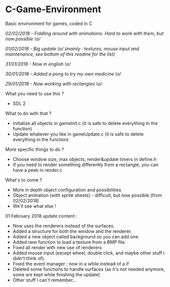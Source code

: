 # C-Game-Environment
Basic environment for games, coded in C

*02/02/2018 - Fiddling around with animations. Hard to work with them, but now possible \o/*

*01/02/2018 - Big update \o/ (mainly : textures, mouse input and maintenance, see bottom of this readme for the list)*

*31/01/2018 - Now in english \o/*

*30/01/2018 - Added a pong to try my own medicine \o/*

*29/01/2018 - Now working with rectangles \o/*

What you need to use this ?
- SDL 2


What to do with that ?
- Initialize all objects in gameInit.c (it is safe to delete everything in the function)
- Update whatever you like in gameUpdate.c (it is safe to delete everything in the function)


More specific things to do ?
- Choose window size, max objects, render&update timers in define.h
- If you need to render something differently from a rectangle, you can have a peek in render.c


What's to come ?
- More in depth object configuration and possibilities
- Object animation (with sprite sheets) - difficult, but now possible (from 02/02/2018)
- We'll see what else !



01 February 2018 update content :
- Now uses the renderers instead of the surfaces.
- Added a structure for both the window and the renderer.
- Added a new object called background so you can add one.
- Added new function to load a texture from a BMP file.
- Fixed all render with new use of renderers
- Added mouse input (except wheel, double click, and maybe other stuff i didn't think of).
- Fixed the event manager : now in a while instead of a if
- Deleted some functions to handle surfaces (as it's not needed anymore, some are kept while finishing the update)
- Other stuff I can't remember...
